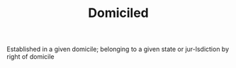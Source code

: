 ---
title: Domiciled
letter: D
permalink: "/definitions/bld-domiciled.html"
body: Established in a given domicile; belonging to a given state or jur-lsdiction
  by right of domicile
published_at: '2018-07-07'
source: Black's Law Dictionary 2nd Ed (1910)
layout: post
---